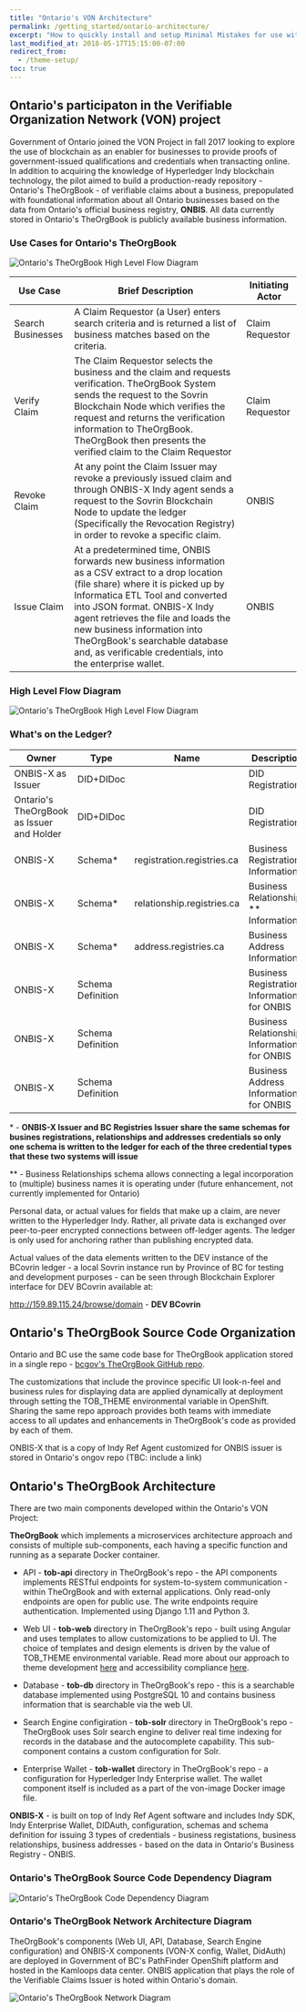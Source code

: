 ```yaml
---
title: "Ontario's VON Architecture"
permalink: /getting_started/ontario-architecture/
excerpt: "How to quickly install and setup Minimal Mistakes for use with GitHub Pages."
last_modified_at: 2018-05-17T15:15:00-07:00
redirect_from:
  - /theme-setup/
toc: true
---
```


## Ontario's participaton in the Verifiable Organization Network (VON) project

Government of Ontario joined the VON Project in fall 2017 looking to explore the use of blockchain as an enabler for businesses to provide proofs of government-issued qualifications and credentials when transacting online. In addition to acquiring the knowledge of Hyperledger Indy blockchain technology, the pilot aimed to build a production-ready repository   - Ontario's TheOrgBook - of verifiable claims about a business, prepopulated with foundational information about all Ontario businesses based on the data from Ontario's official business registry, **ONBIS**. All data currently stored in Ontario's TheOrgBook is publicly available business information.

### Use Cases for Ontario's TheOrgBook

![Ontario's TheOrgBook High Level Flow Diagram](../assets/images/ontario-architecture/Ontario-Use-Case-Diagram.jpg)

|Use Case   | Brief Description  |  Initiating Actor |
|---|---|---|
| Search Businesses  |  A Claim Requestor (a User) enters search criteria and is returned a list of business matches based on the criteria. | Claim Requestor  |
| Verify Claim   | The Claim Requestor selects the business and the claim and requests verification. TheOrgBook System sends the request to the Sovrin Blockchain Node which verifies the request and returns the verification information to TheOrgBook. TheOrgBook then presents the verified claim to the Claim Requestor  |  Claim Requestor |
| Revoke Claim  | At any point the Claim Issuer may revoke a previously issued claim and through ONBIS-X Indy agent  sends a request to the Sovrin Blockchain Node to update the ledger (Specifically the Revocation Registry) in order to revoke a specific claim.  |ONBIS   |
| Issue Claim  |  At a predetermined time, ONBIS forwards new business information as a CSV extract to a drop location (file share) where it is picked up by Informatica ETL Tool and converted into JSON format. ONBIS-X Indy agent retrieves the file and loads the new business information into TheOrgBook's searchable database and, as verificable credentials, into the enterprise wallet. | ONBIS  |

### High Level Flow Diagram 

![Ontario's TheOrgBook High Level Flow Diagram](../assets/images/ontario-architecture/Ontario-TOB-High-Level-Architecture-Diagram.jpg)

### What's on the Ledger?

|Owner   |  Type  |  Name |  Description |
|---|---|---|---|
| ONBIS-X as Issuer  | DID+DIDoc |  |  DID Registration |
| Ontario's TheOrgBook as Issuer and Holder |  DID+DIDoc |  | DID Registration | 
| ONBIS-X   | Schema*  | registration.registries.ca |  Business Registration Information |
| ONBIS-X   | Schema*  | relationship.registries.ca | Business Relationships ** Information |
| ONBIS-X   | Schema*  | address.registries.ca | Business Address Information |
| ONBIS-X   | Schema Definition  | | Business Registration Information for ONBIS |
| ONBIS-X | Schema Definition  |  | Business Relationship Information for ONBIS |
| ONBIS-X  | Schema Definition  | | Business Address Information for ONBIS|


\* - **ONBIS-X Issuer and BC Registries Issuer share the same schemas for busines registrations, relationships and addresses credentials so only one schema is written to the ledger for each of the three credential types that these two systems will issue**

** - Business Relationships schema allows connecting a legal incorporation to (multiple) business names it is operating under (future enhancement,  not currently implemented for Ontario)


Personal data, or actual values for fields that make up a claim, are never written to the Hyperledger Indy. Rather, all private data is exchanged over peer-to-peer encrypted connections between off-ledger agents. The ledger is only used for anchoring rather than publishing encrypted data.

Actual values of the data elements written to the DEV instance of the BCovrin ledger - a local Sovrin instance run by Province of BC for testing and development purposes -  can be seen through  Blockchain Explorer interface for DEV BCovrin available at:

http://159.89.115.24/browse/domain   - **DEV BCovrin**

## Ontario's TheOrgBook Source Code Organization

Ontario and BC use the same code base for TheOrgBook application stored in a single repo - [bcgov's TheOrgBook GitHub repo](https://github.com/bcgov/TheOrgBook).

The customizations that include the province specific UI look-n-feel and business rules for displaying data are applied dynamically at deployment through setting the TOB_THEME environmental variable in OpenShift. Sharing the same repo approach provides both teams with immediate access to all updates and enhancements in TheOrgBook's code as provided by each of them.

ONBIS-X that is a copy of Indy Ref Agent customized for ONBIS issuer is stored in Ontario's ongov repo (TBC: include a link)

## Ontario's TheOrgBook Architecture 

There are two main components developed within the Ontario's VON Project:

**TheOrgBook** which implements a microservices architecture approach and consists of multiple sub-components, each having a specific function and running as a separate Docker container. 

* API - **tob-api** directory in TheOrgBook's repo - the API components implements RESTful endpoints for system-to-system communication - within TheOrgBook and with external applications. Only read-only endpoints are open for public use. The write endpoints require authentication. Implemented using Django 1.11 and Python 3.

* Web UI - **tob-web** directory in TheOrgBook's repo - built using Angular and uses templates to allow customizations to be applied to UI. The choice of templates and design elements is driven by the value of TOB_THEME environmental variable. Read more about our approach to theme development [here](https://github.com/bcgov/TheOrgBook/blob/master/tob-web/ThemeDevelopment.md) and accessibility compliance [here](https://github.com/bcgov/TheOrgBook/blob/master/tob-web/ACCESSIBILITY.md). 

* Database - **tob-db** directory in TheOrgBook's repo - this is a searchable database implemented using PostgreSQL 10 and contains  business information that is searchable via the web UI.

* Search Engine configiration - **tob-solr** directory in TheOrgBook's repo - TheOrgBook uses Solr search engine to deliver real time indexing for records in the database and the autocomplete capability. This sub-component contains a custom configuration for Solr.

* Enterprise Wallet -  **tob-wallet** directory in TheOrgBook's repo - a configuration for Hyperledger Indy Enterprise wallet. The wallet component itself is included as a part of the von-image Docker image file.

**ONBIS-X** - is built on top of Indy Ref Agent software and includes Indy SDK, Indy Enterprise Wallet, DIDAuth, configuration, schemas and schema definition for issuing 3 types of credentials - business registations, business relationships, business addresses -  based on the data in Ontario's Business Registry - ONBIS.


### Ontario's TheOrgBook Source Code Dependency Diagram 

![Ontario's TheOrgBook Code Dependency Diagram](../assets/images/ontario-architecture/Ontario-TOB-code-dependency-diagram.png)

### Ontario's TheOrgBook Network Architecture Diagram 


TheOrgBook's components (Web UI, API, Database, Search Engine configuration) and ONBIS-X components (VON-X config, Wallet, DidAuth) are deployed in Government of BC's PathFinder OpenShift platform and hosted in the Kamloops data center. ONBIS application that plays the role of the Verifiable Claims Issuer is hoted within Ontario's domain.  

![Ontario's TheOrgBook Network Diagram](../assets/images/ontario-architecture/Ontario-TOB-network-architecture-diagram.png)
